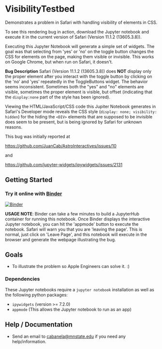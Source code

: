 VisibilityTestbed
==================

Demonstrates a problem in Safari with handling visibility of elements in CSS.

To see this rendering bug in action, download the Jupyter notebook and execute
it in the current version of Safari (Version 11.1.2 (13605.3.8)).  

Executing this Jupyter Notebook will generate a simple set of widgets.  The
goal was that selecting from 'yes' or 'no' on the toggle button changes the CSS
for elements on the page, making them visible or invisible.  This works on
Google Chrome, but when run on Safari, it doesn't.  

**Bug Description**  Safari (Version 11.1.2 (13605.3.8)) does **NOT** display
only the proper element after you interact with the toggle button by clicking
on the 'no' and 'yes' repeatedly in the ToggleButtons widget.  The behavior
seems inconsistent. Sometimes both the "yes" and "no" elements are visible,
sometimes the proper element is visible, but offset (indicating that the
`display:none` part of the style has been ignored).

Viewing the HTML/JavaScript/CSS code this Jupiter Notebook generates in
Safari's Developer mode reveals the CSS style (`display: none; visibility:
hidden`) for the hiding the `<DIV>` elements that are supposed to be invisible
does seem to be present, but is being ignored by Safari for unknown reasons.

This bug was initially reported at

https://github.com/JuanCab/AstroInteractives/issues/10

and

https://github.com/jupyter-widgets/ipywidgets/issues/2131

Getting Started
---------------

### Try it online with [Binder](http://mybinder.org/)

[![Binder](https://mybinder.org/badge.svg)](https://mybinder.org/v2/gh/JuanCab/VisibilityTestbed/master?filepath=index.ipynb)

**USAGE NOTE**: Binder can take a few minutes to build a JupyterHub container
for running this notebook. Once Binder displays the interactive Jupyter
notebook, you can hit the 'appmode' button to execute the notebook.  Safari
will warn you that you are 'leaving the page'.  This is normal, just click on
'Leave Page', and this notebook will execute in the browser and generate the
webpage illustrating the bug. 


Goals
-----

- To illustrate the problem so Apple Engineers can solve it. :)

### Dependencies

These Jupyter notebooks require a `jupyter notebook` installation as well as the following python packages:

- `ipywidgets` (version >= 7.2.0)
- `appmode` (This allows the Jupyter notebook to run as an app)

Help / Documentation
--------------------

- Send an email to cabanela@mnstate.edu if you need any help/information.
